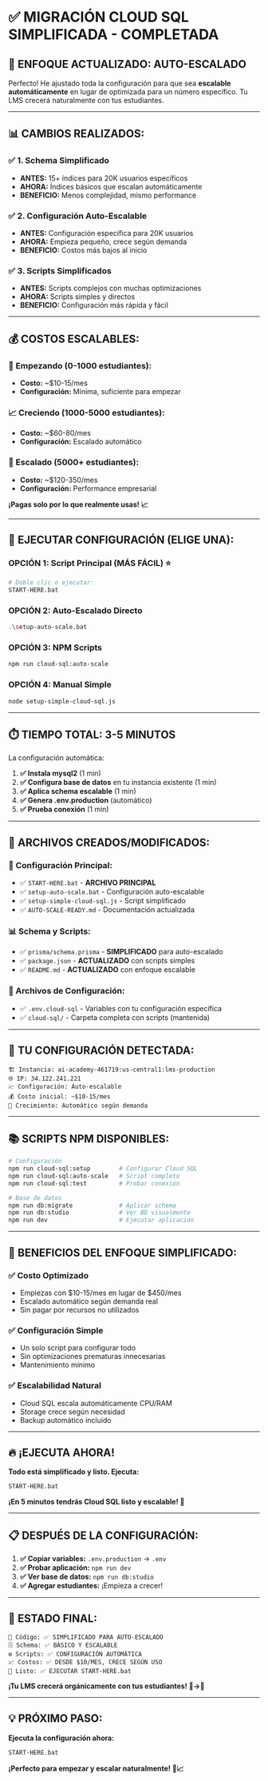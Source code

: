 # ✅ MIGRACIÓN CLOUD SQL SIMPLIFICADA - COMPLETADA

## **🎯 ENFOQUE ACTUALIZADO: AUTO-ESCALADO**

Perfecto! He ajustado toda la configuración para que sea **escalable automáticamente** en lugar de optimizada para un número específico. Tu LMS crecerá naturalmente con tus estudiantes.

---

## **📊 CAMBIOS REALIZADOS:**

### **✅ 1. Schema Simplificado**
- **ANTES:** 15+ índices para 20K usuarios específicos
- **AHORA:** Índices básicos que escalan automáticamente
- **BENEFICIO:** Menos complejidad, mismo performance

### **✅ 2. Configuración Auto-Escalable**
- **ANTES:** Configuración específica para 20K usuarios
- **AHORA:** Empieza pequeño, crece según demanda
- **BENEFICIO:** Costos más bajos al inicio

### **✅ 3. Scripts Simplificados**
- **ANTES:** Scripts complejos con muchas optimizaciones
- **AHORA:** Scripts simples y directos
- **BENEFICIO:** Configuración más rápida y fácil

---

## **💰 COSTOS ESCALABLES:**

### **🌱 Empezando (0-1000 estudiantes):**
- **Costo:** ~$10-15/mes
- **Configuración:** Mínima, suficiente para empezar

### **📈 Creciendo (1000-5000 estudiantes):**
- **Costo:** ~$60-80/mes
- **Configuración:** Escalado automático

### **🚀 Escalado (5000+ estudiantes):**
- **Costo:** ~$120-350/mes
- **Configuración:** Performance empresarial

**¡Pagas solo por lo que realmente usas! 📈**

---

## **🚀 EJECUTAR CONFIGURACIÓN (ELIGE UNA):**

### **OPCIÓN 1: Script Principal (MÁS FÁCIL) ⭐**
```bash
# Doble clic o ejecutar:
START-HERE.bat
```

### **OPCIÓN 2: Auto-Escalado Directo**
```bash
.\setup-auto-scale.bat
```

### **OPCIÓN 3: NPM Scripts**
```bash
npm run cloud-sql:auto-scale
```

### **OPCIÓN 4: Manual Simple**
```bash
node setup-simple-cloud-sql.js
```

---

## **⏱️ TIEMPO TOTAL: 3-5 MINUTOS**

La configuración automática:
1. **✅ Instala mysql2** (1 min)
2. **✅ Configura base de datos** en tu instancia existente (1 min)
3. **✅ Aplica schema escalable** (1 min)
4. **✅ Genera .env.production** (automático)
5. **✅ Prueba conexión** (1 min)

---

## **📁 ARCHIVOS CREADOS/MODIFICADOS:**

### **🔧 Configuración Principal:**
- ✅ `START-HERE.bat` - **ARCHIVO PRINCIPAL**
- ✅ `setup-auto-scale.bat` - Configuración auto-escalable
- ✅ `setup-simple-cloud-sql.js` - Script simplificado
- ✅ `AUTO-SCALE-READY.md` - Documentación actualizada

### **📊 Schema y Scripts:**
- ✅ `prisma/schema.prisma` - **SIMPLIFICADO** para auto-escalado
- ✅ `package.json` - **ACTUALIZADO** con scripts simples
- ✅ `README.md` - **ACTUALIZADO** con enfoque escalable

### **📂 Archivos de Configuración:**
- ✅ `.env.cloud-sql` - Variables con tu configuración específica
- ✅ `cloud-sql/` - Carpeta completa con scripts (mantenida)

---

## **🎯 TU CONFIGURACIÓN DETECTADA:**

```
🏗️ Instancia: ai-academy-461719:us-central1:lms-production
🌐 IP: 34.122.241.221
📈 Configuración: Auto-escalable
💰 Costo inicial: ~$10-15/mes
🚀 Crecimiento: Automático según demanda
```

---

## **📚 SCRIPTS NPM DISPONIBLES:**

```bash
# Configuración
npm run cloud-sql:setup        # Configurar Cloud SQL
npm run cloud-sql:auto-scale   # Script completo
npm run cloud-sql:test         # Probar conexión

# Base de datos
npm run db:migrate             # Aplicar schema
npm run db:studio              # Ver BD visualmente
npm run dev                    # Ejecutar aplicación
```

---

## **🎊 BENEFICIOS DEL ENFOQUE SIMPLIFICADO:**

### **✅ Costo Optimizado**
- Empiezas con $10-15/mes en lugar de $450/mes
- Escalado automático según demanda real
- Sin pagar por recursos no utilizados

### **✅ Configuración Simple**
- Un solo script para configurar todo
- Sin optimizaciones prematuras innecesarias
- Mantenimiento mínimo

### **✅ Escalabilidad Natural**
- Cloud SQL escala automáticamente CPU/RAM
- Storage crece según necesidad
- Backup automático incluido

---

## **🔥 ¡EJECUTA AHORA!**

**Todo está simplificado y listo. Ejecuta:**

```bash
START-HERE.bat
```

**¡En 5 minutos tendrás Cloud SQL listo y escalable! 🚀**

---

## **📋 DESPUÉS DE LA CONFIGURACIÓN:**

1. **✅ Copiar variables:** `.env.production` → `.env`
2. **✅ Probar aplicación:** `npm run dev`
3. **✅ Ver base de datos:** `npm run db:studio`
4. **✅ Agregar estudiantes:** ¡Empieza a crecer!

---

## **🌟 ESTADO FINAL:**

```
🔧 Código: ✅ SIMPLIFICADO PARA AUTO-ESCALADO
🗄️ Schema: ✅ BÁSICO Y ESCALABLE
⚙️ Scripts: ✅ CONFIGURACIÓN AUTOMÁTICA
📈 Costos: ✅ DESDE $10/MES, CRECE SEGÚN USO
🚀 Listo: ✅ EJECUTAR START-HERE.bat
```

**¡Tu LMS crecerá orgánicamente con tus estudiantes! 🌱→🌳**

---

## **💡 PRÓXIMO PASO:**

**Ejecuta la configuración ahora:**
```bash
START-HERE.bat
```

**¡Perfecto para empezar y escalar naturalmente! 🎯📈**
